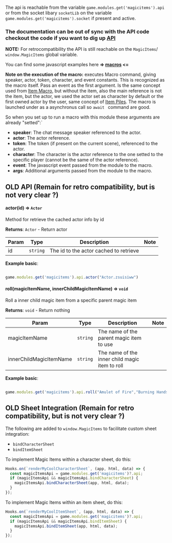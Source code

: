 The api is reachable from the variable `game.modules.get('magicitems').api` or from the socket libary `socketLib` on the variable `game.modules.get('magicitems').socket` if present and active.

### The documentation can be out of sync with the API code checkout the code if you want to dig up [API](../src/scripts/API/api.js)

**NOTE:** For retrocompatibility the API is still reachable on the `MagicItems`/ `window.MagicItems` global variable.

You can find some javascript examples here **=> [macros](./macros/) <=**

**Note on the execution of the macro:** executes Macro command, giving speaker, actor, token, character, and event constants. This is recognized as the macro itself. Pass an event as the first argument. Is the same concept used from [Item Macro](https://github.com/Foundry-Workshop/Item-Macro/), but without the item, also the main reference is not the item, but the actor, we used the actor set as character by default or the first owned actor by the user, same concept of [Item Piles](https://github.com/fantasycalendar/FoundryVTT-ItemPiles). The macro is launched under as a asynchronus call so  `await ` command are good.

So when you set up to run a macro with this module these arguments are already "setted":`
- **speaker**: The chat message speaker referenced to the actor.
- **actor**: The actor reference.
- **token**: The token (if present on the current scene), referenced to the actor.
- **character**: The character is the actor reference to the one setted to the specific player (cannot be the same of the actor reference).
- **event**: The javascript event passed from the module to the macro.
- **args**: Additional arguments passed from the module to the macro.

## OLD API (Remain for retro compatibility, but is not very clear ?)

#### actor(id) ⇒ <code>Actor</code>

Method for retrieve the cached actor info by id

**Returns**: <code>Actor</code> - Return actor

| Param | Type | Description | Note |
| --- | --- | --- | --- |
| id | <code>string</code> | The id to the actor cached to retrieve | |

**Example basic**:

```javascript

game.modules.get('magicitems').api.actor("Actor.zsuisiww")

```

#### roll(magicItemName, innerChildMagicItemName)  ⇒ <code>void</code>

Roll a inner child magic item from a specific parent magic item

**Returns**: <code>void</code> - Return nothing

| Param | Type | Description | Note |
| --- | --- | --- | --- |
| magicItemName | <code>string</code> | The name of the parent magic item to use | |
| innerChildMagicItemName | <code>string</code> | The name of the inner child magic item to roll | |

**Example basic**:

```javascript

game.modules.get('magicitems').api.roll("Amulet of Fire","Burning Hands");

```

## OLD Sheet Integration (Remain for retro compatibility, but is not very clear ?)

The following are added to `window.MagicItems` to facilitate custom sheet integration:
- `bindCharacterSheet`
- `bindItemSheet`

To implement Magic Items within a character sheet, do this:
```js
Hooks.on(`renderMyCoolCharacterSheet`, (app, html, data) => {
  const magicItemsApi = game.modules.get('magicitems')?.api;
  if (magicItemsApi && magicItemsApi.bindCharacterSheet) {
    magicItemsApi.bindCharacterSheet(app, html, data);
  }
});
```

To implement Magic Items within an item sheet, do this:

```js
Hooks.on(`renderMyCoolItemSheet`, (app, html, data) => {
  const magicItemsApi = game.modules.get('magicitems')?.api;
  if (magicItemsApi && magicItemsApi.bindItemSheet) {
    magicItemsApi.bindItemSheet(app, html, data);
  }
});
```
